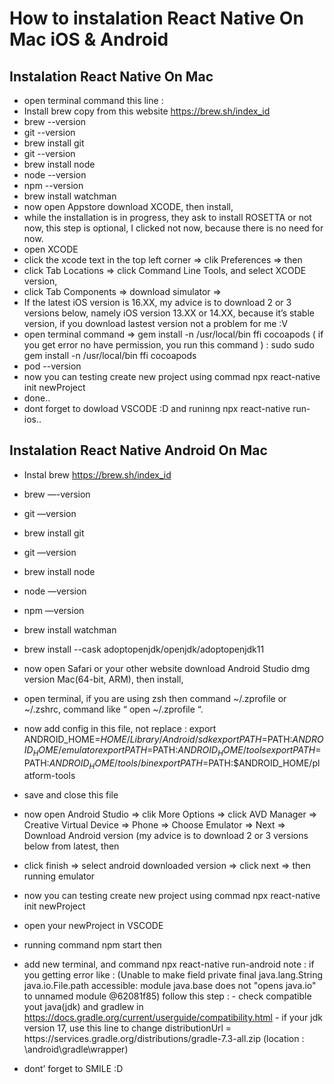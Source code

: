 <h1>How to instalation React Native On Mac iOS & Android</h1>

<h2>Instalation React Native On Mac</h2>

- open terminal command this line :
- Install brew copy from this website https://brew.sh/index_id
- brew --version
- git --version
- brew install git
- git --version
- brew install node
- node  --version
- npm --version
- brew install watchman
- now open Appstore download XCODE, then install,
- while the installation is in progress, they ask to install ROSETTA or not now, this step is optional, I clicked not now, because there is no need for now.
- open XCODE
- click the xcode text in the top left corner => clik Preferences => then
- click Tab Locations => click Command Line Tools, and select XCODE version,
- click Tab Components => download simulator =>
- If the latest iOS version is 16.XX, my advice is to download 2 or 3 versions below, namely iOS version 13.XX or 14.XX, because it’s stable version, if you download lastest version not a problem for me :V
- open terminal command => gem install -n /usr/local/bin ffi cocoapods ( if you get error no have permission, you run this command ) : sudo sudo gem install -n /usr/local/bin ffi cocoapods
- pod --version
- now you can testing create new project using commad npx react-native init newProject
- done..
- dont forget to dowload VSCODE :D and runinng npx react-native run-ios..


<h2>Instalation React Native Android On Mac</h2>

- Instal brew https://brew.sh/index_id
- brew —-version
- git —version
- brew install git
- git —version
- brew install node
- node —version
- npm —version
- brew install watchman
- brew install --cask adoptopenjdk/openjdk/adoptopenjdk11
- now open Safari or your other website download Android Studio dmg version Mac(64-bit, ARM), then install,
- open terminal, if you are using zsh then command ~/.zprofile or ~/.zshrc, command like “ open ~/.zprofile “.
- now add config in this file, not replace :
	export ANDROID_HOME=$HOME/Library/Android/sdk
	export PATH=$PATH:$ANDROID_HOME/emulator
	export PATH=$PATH:$ANDROID_HOME/tools
	export PATH=$PATH:$ANDROID_HOME/tools/bin
	export PATH=$PATH:$ANDROID_HOME/platform-tools
- save and close this file
- now open Android Studio => clik More Options => click AVD Manager => Creative Virtual Device => Phone => Choose Emulator => Next => Download Android version (my advice is to download 2 or 3 versions below from latest, then
- click finish => select android downloaded version => click next => then running emulator
- now you can testing create new project using commad npx react-native init newProject
- open your newProject in VSCODE
- running command npm start then 
- add new terminal, and command npx react-native run-android 
       note : if you getting error like :
       (Unable to make field private final java.lang.String java.io.File.path accessible: module java.base does not "opens java.io" to unnamed module @62081f85) follow this step : 
       - check compatible yout java(jdk) and gradlew in https://docs.gradle.org/current/userguide/compatibility.html 
       - if your jdk version 17, use this line to change  distributionUrl = https\://services.gradle.org/distributions/gradle-7.3-all.zip (location : \android\gradle\wrapper)


- dont’ forget to SMILE :D
